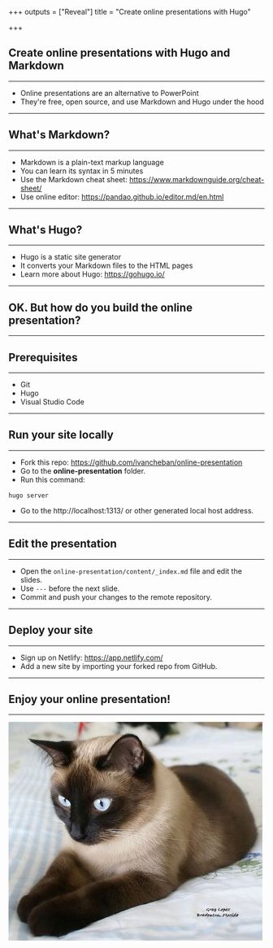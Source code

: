 +++
outputs = ["Reveal"]
title = "Create online presentations with Hugo"

+++
## Create online presentations with Hugo and Markdown

---

* Online presentations are an alternative to PowerPoint
* They're free, open source, and use Markdown and Hugo under the hood

---

## What's Markdown?

---

* Markdown is a plain-text markup language
* You can learn its syntax in 5 minutes
* Use the Markdown cheat sheet: https://www.markdownguide.org/cheat-sheet/
* Use online editor: https://pandao.github.io/editor.md/en.html

---

## What's Hugo?

---

* Hugo is a static site generator
* It converts your Markdown files to the HTML pages
* Learn more about Hugo: https://gohugo.io/

---

## OK. But how do you build the online presentation?

---

## Prerequisites

---

* Git
* Hugo
* Visual Studio Code

---

## Run your site locally

---

* Fork this repo: https://github.com/ivancheban/online-presentation
* Go to the **online-presentation** folder.
* Run this command:
```
hugo server
```
* Go to the http://localhost:1313/ or other generated local host address.

---

## Edit the presentation

---

* Open the `online-presentation/content/_index.md` file and edit the slides.
* Use `---` before the next slide.
* Commit and push your changes to the remote repository.

---

## Deploy your site

---

* Sign up on Netlify: https://app.netlify.com/
* Add a new site by importing your forked repo from GitHub.

---

## Enjoy your online presentation!

---

![img](img/cat.png)